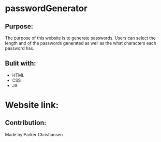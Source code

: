 # passwordGenerator

## Purpose:
The purpose of this website is to generate passwords. Users can select the length and of the passwords generated as well as the what characters each password has.

## Bulit with:
* HTML
* CSS
* JS

# Website link:


## Contribution:
Made by Parker Christiansen
